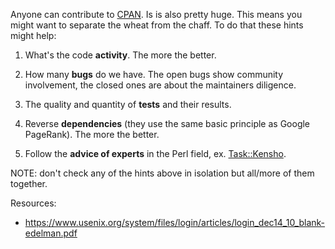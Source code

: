 Anyone can contribute to [CPAN](https://metacpan.org/). Is is also pretty huge. This means you might want to separate the wheat from the chaff. To do that these hints might help:

1. What's the code **activity**. The more the better.

2. How many **bugs** do we have. The open bugs show community involvement, the closed ones are about the maintainers diligence.

3. The quality and quantity of **tests** and their results.

4. Reverse **dependencies** (they use the same basic principle as Google PageRank). The more the better.

5. Follow the **advice of experts** in the Perl field, ex. [Task::Kensho](https://metacpan.org/pod/Task::Kensho).

NOTE: don't check any of the hints above in isolation but all/more of them together.

Resources:

* https://www.usenix.org/system/files/login/articles/login_dec14_10_blank-edelman.pdf
